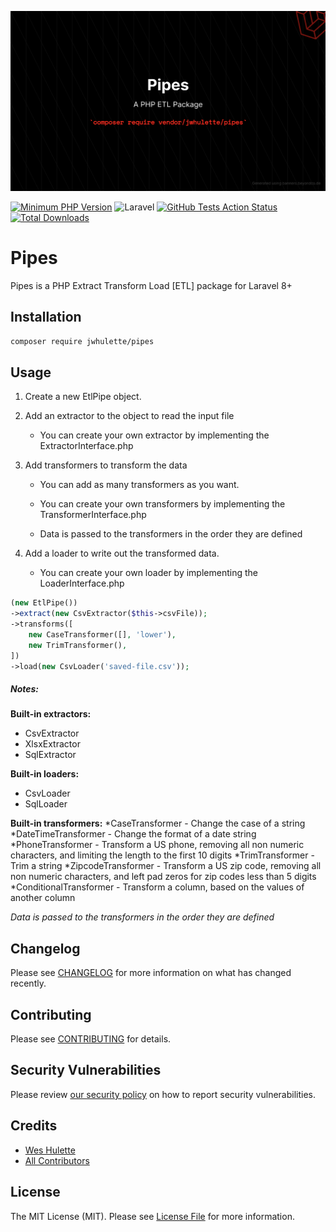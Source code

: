 ![Banner](.github/images/Pipes.png)

[![Minimum PHP Version](https://img.shields.io/badge/php-%3E%3D%208.1-8892BF.svg?style=flat-square)](https://php.net/) 
![Laravel](https://img.shields.io/badge/Laravel-8%2B-red)
[![GitHub Tests Action Status](https://img.shields.io/github/workflow/status/jwhulette/pipes/run-tests?label=tests)](https://github.com/jwhulette/pipes/actions?query=workflow%3Arun-tests+branch%3Amain) 
[![Total Downloads](https://img.shields.io/packagist/dt/jwhulette/pipes.svg?style=flat-square)](https://packagist.org/packages/jwhulette/pipes)

# Pipes
Pipes is a PHP Extract Transform Load [ETL] package for Laravel 8+

## Installation
```bash
composer require jwhulette/pipes
```

## Usage

1. Create a new EtlPipe object.

1. Add an extractor to the object to read the input file
    - You can create your own extractor by implementing the ExtractorInterface.php

1. Add transformers to transform the data

    - You can add as many transformers as you want.

    - You can create your own transformers by implementing the TransformerInterface.php

    - Data is passed to the transformers in the order they are defined

1. Add a loader to write out the transformed data.

    - You can create your own loader by implementing the LoaderInterface.php

```php
(new EtlPipe())
->extract(new CsvExtractor($this->csvFile));
->transforms([
    new CaseTransformer([], 'lower'),
    new TrimTransformer(),
])
->load(new CsvLoader('saved-file.csv'));
```

##### Notes:
**Built-in extractors:**
* CsvExtractor
* XlsxExtractor
* SqlExtractor

**Built-in loaders:**
* CsvLoader
* SqlLoader

**Built-in transformers:**
*CaseTransformer - Change the case of a string
*DateTimeTransformer - Change the format of a date string
*PhoneTransformer - Transform a US phone, removing all non numeric characters, and limiting the length to the first 10 digits
*TrimTransformer - Trim a string
*ZipcodeTransformer - Transform a US zip code, removing all non numeric characters, and left pad zeros for zip codes less than 5 digits
*ConditionalTransformer - Transform a column, based on the values of another column

*Data is passed to the transformers in the order they are defined*
## Changelog

Please see [CHANGELOG](CHANGELOG.md) for more information on what has changed recently.

## Contributing

Please see [CONTRIBUTING](.github/CONTRIBUTING.md) for details.

## Security Vulnerabilities

Please review [our security policy](../../security/policy) on how to report security vulnerabilities.

## Credits

- [Wes Hulette](https://github.com/jwhulette)
- [All Contributors](../../contributors)

## License

The MIT License (MIT). Please see [License File](LICENSE.md) for more information.